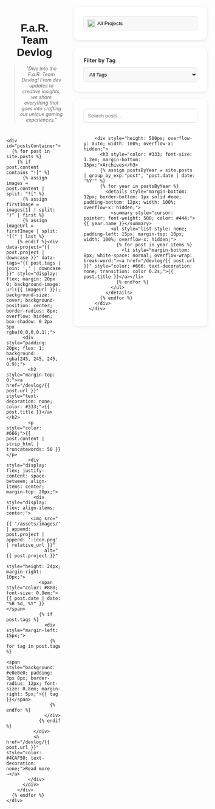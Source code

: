 <div style="display: flex; gap: 30px; width: 95%; margin: 0 auto;">
  <!-- Main Content -->
  <div style="flex: 1;">
    <div style="text-align: center; margin: 40px 0;">
      <h1 style="font-family: 'Montserrat', sans-serif;">F.a.R. Team Devlog</h1>
      <blockquote style="font-style: italic; color: #666; font-size: 0.9em;">
        "Dive into the F.a.R. Team Devlog! From dev updates to creative insights, we share everything that goes into crafting our unique gaming experiences."
      </blockquote>
    </div>

    <div id="postsContainer">
      {% for post in site.posts %}
        {% if post.content contains "![" %}
          {% assign images = post.content | split: "![" %}
          {% assign firstImage = images[1] | split: ")" | first %}
          {% assign imageUrl = firstImage | split: "](" | last %}
        {% endif %}<div data-project="{{ post.project | downcase }}" data-tags="{{ post.tags | join: ',' | downcase }}" style="display: flex; margin: 20px 0; background-image: url({{ imageUrl }}); background-size: cover; background-position: center; border-radius: 8px; overflow: hidden; box-shadow: 0 2px 5px rgba(0,0,0,0.1);">
          <div style="padding: 20px; flex: 1; background: rgba(245, 245, 245, 0.9);">
            <h2 style="margin-top: 0;"><a href="/devlog/{{ post.url }}" style="text-decoration: none; color: #333;">{{ post.title }}</a></h2>
            <p style="color: #666;">{{ post.content | strip_html | truncatewords: 50 }}</p>
            <div style="display: flex; justify-content: space-between; align-items: center; margin-top: 20px;">
              <div style="display: flex; align-items: center;">
             <img src="{{ '/assets/images/' | append: post.project | append: '-icon.png' | relative_url }}"
                  alt="{{ post.project }}" 
                  style="height: 24px; margin-right: 10px;">
                <span style="color: #888; font-size: 0.9em;">{{ post.date | date: "%B %d, %Y" }}</span>
                {% if post.tags %}
                  <div style="margin-left: 15px;">
                    {% for tag in post.tags %}
                      <span style="background: #e0e0e0; padding: 3px 8px; border-radius: 12px; font-size: 0.8em; margin-right: 5px;">{{ tag }}</span>
                    {% endfor %}
                  </div>
                {% endif %}
              </div>
              <a href="/devlog/{{ post.url }}" style="color: #4CAF50; text-decoration: none;">Read more →</a>
            </div>
          </div>
        </div>
      {% endfor %}
    </div>
  </div>

  <!-- Sidebar Section -->
  <div style="display: flex; flex-direction: column; gap: 20px; width: 300px; flex-shrink: 0;">
      <!-- Project Filter Box -->
      <div style="width: 100%; padding: 25px; background: #ffffff; border-radius: 12px; box-shadow: 0 2px 8px rgba(0,0,0,0.1); height: fit-content;">
        <div style="position: relative; width: 100%;">
          <select id="projectFilter" style="width: 100%; padding: 10px 10px 10px 35px; border: 1px solid #ddd; border-radius: 6px; background: #f8f8f8; cursor: pointer; appearance: none;">
            <option value="all">All Projects</option>
            <option value="farmoxel" data-icon="{{ '/assets/images/farmoxel-icon.png' | relative_url }}">Farmoxel</option>
            <option value="roommakers" data-icon="{{ '/assets/images/roommakers-icon.png' | relative_url }}">Room Makers</option>
            <option value="kta" data-icon="{{ '/assets/images/kta-icon.png' | relative_url }}">KTA</option>
          </select>
          <img id="selectedIcon" src="" style="position: absolute; left: 10px; top: 50%; transform: translateY(-50%); width: 20px; height: 20px; pointer-events: none;">
        </div>
      </div>
      <!-- Tag Filter Box -->
      <div style="width: 100%; padding: 25px; background: #ffffff; border-radius: 12px; box-shadow: 0 2px 8px rgba(0,0,0,0.1); height: fit-content;">
        <h4 style="margin-top: 0; margin-bottom: 10px; color: #333;">Filter by Tag</h4>
        <select id="tagFilter" style="width: 100%; padding: 10px; border: 1px solid #ddd; border-radius: 6px; background: #f8f8f8; cursor: pointer;">
          <option value="all">All Tags</option>
          {% assign site_tags = "" %}
          {% for post in site.posts %}
            {% for tag in post.tags %}
              {% unless site_tags contains tag %}
                {% assign site_tags = site_tags | append: "," | append: tag %}
              {% endunless %}
            {% endfor %}
          {% endfor %}
          {% assign sorted_tags = site_tags | remove_first: "," | split: "," | uniq | sort %}
          {% for tag_name in sorted_tags %}
            <option value="{{ tag_name | downcase }}">{{ tag_name }}</option>
          {% endfor %}
        </select>
      </div>
      <!-- Search and Archives Box -->
      <div style="width: 100%; padding: 25px; background: #ffffff; border-radius: 12px; box-shadow: 0 2px 8px rgba(0,0,0,0.1); height: fit-content;">
        <input type="search" id="searchPosts" placeholder="Search posts..." style="width: 100%; padding: 10px; border: 1px solid #ddd; border-radius: 6px; margin-bottom: 20px;">

        <div style="height: 500px; overflow-y: auto; width: 100%; overflow-x: hidden;">
          <h3 style="color: #333; font-size: 1.2em; margin-bottom: 15px;">Archives</h3>
          {% assign postsByYear = site.posts | group_by_exp:"post", "post.date | date: '%Y'" %}
          {% for year in postsByYear %}
            <details style="margin-bottom: 12px; border-bottom: 1px solid #eee; padding-bottom: 12px; width: 100%; overflow-x: hidden;">
              <summary style="cursor: pointer; font-weight: 500; color: #444;">{{ year.name }}</summary>
              <ul style="list-style: none; padding-left: 15px; margin-top: 10px; width: 100%; overflow-x: hidden;">
                {% for post in year.items %}
                  <li style="margin-bottom: 8px; white-space: normal; overflow-wrap: break-word;"><a href="/devlog/{{ post.url }}" style="color: #666; text-decoration: none; transition: color 0.2s;">{{ post.title }}</a></li>
                {% endfor %}
              </ul>
            </details>
          {% endfor %}
        </div>
      </div>
  </div>
  
<script>
  document.getElementById('projectFilter').addEventListener('change', filterPosts);
  document.getElementById('tagFilter').addEventListener('change', filterPosts);
  document.getElementById('searchPosts').addEventListener('input', filterPosts);

  function filterPosts() {
      const selectedProject = document.getElementById('projectFilter').value.toLowerCase();
      const selectedTag = document.getElementById('tagFilter').value.toLowerCase();
      const searchTerm = document.getElementById('searchPosts').value.toLowerCase();
      const posts = document.querySelectorAll('#postsContainer > div');

      posts.forEach(post => {
          const postUrl = post.querySelector('a[href^="/devlog/"]').getAttribute('href');
          const postProject = post.dataset.project || 'all';
          const postTags = (post.dataset.tags || '').split(',');

          const projectMatch = selectedProject === 'all' || postProject === selectedProject;
          const tagMatch = selectedTag === 'all' || postTags.includes(selectedTag);

          fetch(postUrl)
              .then(response => response.text())
              .then(content => {
                  const searchMatch = content.toLowerCase().includes(searchTerm);
                  post.style.display = projectMatch && tagMatch && searchMatch ? 'flex' : 'none';
              });
      });
  }  
  const select = document.getElementById('projectFilter');
  const icon = document.getElementById('selectedIcon');

  select.addEventListener('change', function() {
    const selected = select.options[select.selectedIndex];
    icon.src = selected.dataset.icon || '';
    icon.style.display = selected.dataset.icon ? 'block' : 'none';
  });

  select.dispatchEvent(new Event('change'));
</script>